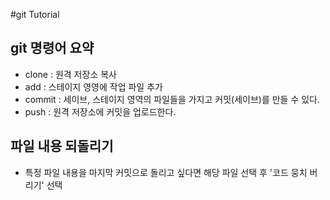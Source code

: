 #git Tutorial

## git 명령어 요약

- clone : 원격 저장소 복사
- add : 스테이지 영영에 작업 파일 추가
- commit : 세이브, 스테이지 영역의 파일들을 가지고 커밋(세이브)를 만들 수 있다.
- push : 원격 저장소에 커밋을 업로드한다.

## 파일 내용 되돌리기
- 특정 파일 내용을 마지막 커밋으로 돌리고 싶다면 해당 파일 선택 후 '코드 뭉치 버리기' 선택